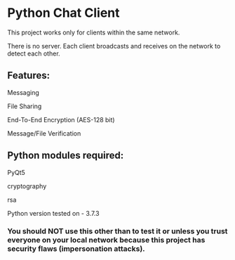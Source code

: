 # Python Chat Client

This project works only for clients within the same network.

There is no server. Each client broadcasts and receives on the network to detect each other.

## Features:

Messaging

File Sharing

End-To-End Encryption (AES-128 bit)

Message/File Verification


## Python modules required:

PyQt5

cryptography

rsa


Python version tested on - 3.7.3

### You should NOT use this other than to test it or unless you trust everyone on your local network because this project has security flaws (impersonation attacks).
